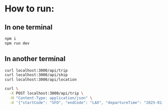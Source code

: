 # How to run:

## In one terminal
```bash
npm i
npm run dev
```

## In another terminal
```bash
curl localhost:3000/api/trip
curl localhost:3000/api/ship
curl localhost:3000/api/location

curl \
  -X POST localhost:3000/api/trip \
  -H "Content-Type: application/json" \
  -d '{"startCode": "SFO", "endCode": "LAX", "departureTime": "2025-01-02T00:00:00"}'
```
